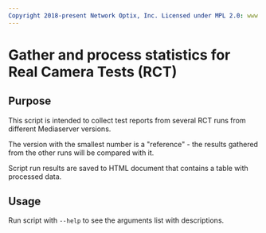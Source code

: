 ```yaml
---
Copyright 2018-present Network Optix, Inc. Licensed under MPL 2.0: www.mozilla.org/MPL/2.0/
---
```

# Gather and process statistics for Real Camera Tests (RCT)

## Purpose

This script is intended to collect test reports from several RCT runs from different Mediaserver
versions.

The version with the smallest number is a "reference" - the results gathered from the other runs
will be compared with it.

Script run results are saved to HTML document that contains a table with processed data.

## Usage

Run script with `--help` to see the arguments list with descriptions.
